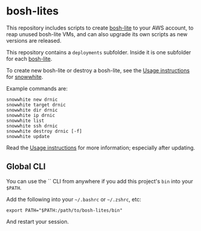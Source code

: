 bosh-lites
==========

This repository includes scripts to create [bosh-lite](https://github.com/cloudfoundry/bosh-lite/) to your AWS account, to reap unused bosh-lite VMs, and can also upgrade its own scripts as new versions are released.

This repository contains a `deployments` subfolder. Inside it is one subfolder for each [bosh-lite](https://github.com/cloudfoundry/bosh-lite/).

To create new bosh-lite or destroy a bosh-lite, see the [Usage instructions](https://github.com/cloudfoundry-community/#usage) for [snowwhite](https://github.com/cloudfoundry-community/snowwhite).

Example commands are:

```
snowwhite new drnic
snowwhite target drnic
snowwhite dir drnic
snowwhite ip drnic
snowwhite list
snowwhite ssh drnic
snowwhite destroy drnic [-f]
snowwhite update
```

Read the [Usage instructions](https://github.com/cloudfoundry-community/#usage) for more information; especially after updating.

Global CLI
----------

You can use the `` CLI from anywhere if you add this project's `bin` into your `$PATH`.

Add the following into your `~/.bashrc` or `~/.zshrc`, etc:

```
export PATH="$PATH:/path/to/bosh-lites/bin"
```

And restart your session.
